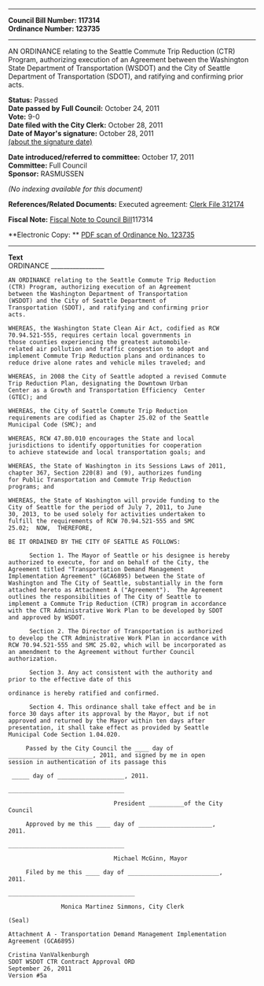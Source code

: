 * * * * *  
  
**Council Bill Number: [](#h0)[](#h2)117314**   
**Ordinance Number: 123735**  
  
* * * * *  
  
AN ORDINANCE relating to the Seattle Commute Trip Reduction (CTR) Program, authorizing execution of an Agreement between the Washington State Department of Transportation (WSDOT) and the City of Seattle Department of Transportation (SDOT), and ratifying and confirming prior acts.  
  
**Status:** Passed   
**Date passed by Full Council:** October 24, 2011   
**Vote:** 9-0   
**Date filed with the City Clerk:** October 28, 2011   
**Date of Mayor's signature:** October 28, 2011   
[(about the signature date)](/~public/approvaldate.htm)   
  
  
**Date introduced/referred to committee:** October 17, 2011   
**Committee:** Full Council   
**Sponsor:** RASMUSSEN   
  
*(No indexing available for this document)*  
  
**References/Related Documents:** Executed agreement: [Clerk File 312174](http://clerk.seattle.gov/~scripts/nph-brs.exe?s1=&s3=312174&s2=&s4=&Sect4=AND&l=20&Sect2=THESON&Sect3=PLURON&Sect5=CFCF1&Sect6=HITOFF&d=CFCF&p=1&u=/~public/cfcf1.htm&r=0&f=S)  
  
**Fiscal Note:** [Fiscal Note to Council Bill](http://clerk.seattle.gov/~public/fnote/117314.htm)[](#h1)[](#h3)117314  
  
**Electronic Copy: ** [PDF scan of Ordinance No. 123735](/~archives/Ordinances/Ord_123735.pdf)  
  
* * * * *  
  
**Text**  
    ORDINANCE _________________  
  
    AN ORDINANCE relating to the Seattle Commute Trip Reduction  
    (CTR) Program, authorizing execution of an Agreement  
    between the Washington Department of Transportation  
    (WSDOT) and the City of Seattle Department of  
    Transportation (SDOT), and ratifying and confirming prior  
    acts.  
  
    WHEREAS, the Washington State Clean Air Act, codified as RCW  
    70.94.521-555, requires certain local governments in  
    those counties experiencing the greatest automobile-  
    related air pollution and traffic congestion to adopt and  
    implement Commute Trip Reduction plans and ordinances to  
    reduce drive alone rates and vehicle miles traveled; and  
  
    WHEREAS, in 2008 the City of Seattle adopted a revised Commute  
    Trip Reduction Plan, designating the Downtown Urban  
    Center as a Growth and Transportation Efficiency  Center  
    (GTEC); and  
  
    WHEREAS, the City of Seattle Commute Trip Reduction  
    requirements are codified as Chapter 25.02 of the Seattle  
    Municipal Code (SMC); and  
  
    WHEREAS, RCW 47.80.010 encourages the State and local  
    jurisdictions to identify opportunities for cooperation  
    to achieve statewide and local transportation goals; and  
  
    WHEREAS, the State of Washington in its Sessions Laws of 2011,  
    chapter 367, Section 220(8) and (9), authorizes funding  
    for Public Transportation and Commute Trip Reduction  
    programs; and  
  
    WHEREAS, the State of Washington will provide funding to the  
    City of Seattle for the period of July 7, 2011, to June  
    30, 2013, to be used solely for activities undertaken to  
    fulfill the requirements of RCW 70.94.521-555 and SMC  
    25.02;  NOW,  THEREFORE,  
  
    BE IT ORDAINED BY THE CITY OF SEATTLE AS FOLLOWS:  
  
          Section 1. The Mayor of Seattle or his designee is hereby  
    authorized to execute, for and on behalf of the City, the  
    Agreement titled "Transportation Demand Management  
    Implementation Agreement" (GCA6895) between the State of  
    Washington and The City of Seattle, substantially in the form  
    attached hereto as Attachment A ("Agreement").  The Agreement  
    outlines the responsibilities of The City of Seattle to  
    implement a Commute Trip Reduction (CTR) program in accordance  
    with the CTR Administrative Work Plan to be developed by SDOT  
    and approved by WSDOT.  
  
          Section 2. The Director of Transportation is authorized  
    to develop the CTR Administrative Work Plan in accordance with  
    RCW 70.94.521-555 and SMC 25.02, which will be incorporated as  
    an amendment to the Agreement without further Council  
    authorization.  
  
          Section 3. Any act consistent with the authority and  
    prior to the effective date of this  
  
    ordinance is hereby ratified and confirmed.  
  
          Section 4. This ordinance shall take effect and be in  
    force 30 days after its approval by the Mayor, but if not  
    approved and returned by the Mayor within ten days after  
    presentation, it shall take effect as provided by Seattle  
    Municipal Code Section 1.04.020.  
  
         Passed by the City Council the ____ day of  
    ________________________, 2011, and signed by me in open  
    session in authentication of its passage this  
  
     _____ day of ___________________, 2011.  
  
    _________________________________  
  
                                  President __________of the City  
    Council  
  
         Approved by me this ____ day of _____________________,  
    2011.  
  
    _________________________________  
  
                                  Michael McGinn, Mayor  
  
         Filed by me this ____ day of __________________________,  
    2011.  
  
    ____________________________________  
  
                   Monica Martinez Simmons, City Clerk  
  
    (Seal)  
  
    Attachment A - Transportation Demand Management Implementation  
    Agreement (GCA6895)  
  
    Cristina VanValkenburgh  
    SDOT WSDOT CTR Contract Approval ORD  
    September 26, 2011  
    Version #5a  
